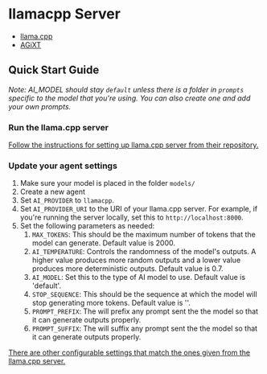 # llamacpp Server

- [llama.cpp](https://github.com/ggerganov/llama.cpp)
- [AGiXT](https://github.com/Josh-XT/AGiXT)

## Quick Start Guide

_Note: AI_MODEL should stay `default` unless there is a folder in `prompts` specific to the model that you're using. You can also create one and add your own prompts._

### Run the llama.cpp server

[Follow the instructions for setting up llama.cpp server from their repository.](https://github.com/ggerganov/llama.cpp/tree/master/examples/server#llamacppexampleserver)

### Update your agent settings

1. Make sure your model is placed in the folder `models/`
2. Create a new agent
3. Set `AI_PROVIDER` to `llamacpp`.
4. Set `AI_PROVIDER_URI` to the URI of your llama.cpp server. For example, if you're running the server locally, set this to `http://localhost:8000`.
5. Set the following parameters as needed:
    1. `MAX_TOKENS`: This should be the maximum number of tokens that the model can generate. Default value is 2000.
    2. `AI_TEMPERATURE`: Controls the randomness of the model's outputs. A higher value produces more random outputs and a lower value produces more deterministic outputs. Default value is 0.7.
    3. `AI_MODEL`: Set this to the type of AI model to use. Default value is 'default'.
    4. `STOP_SEQUENCE`: This should be the sequence at which the model will stop generating more tokens. Default value is '</s>'.
    5. `PROMPT_PREFIX`: The will prefix any prompt sent the the model so that it can generate outputs properly.
    6. `PROMPT_SUFFIX`: The will suffix any prompt sent the the model so that it can generate outputs properly.

[There are other configurable settings that match the ones given from the llama.cpp server.](https://github.com/ggerganov/llama.cpp/tree/master/examples/server#api-endpoints)
